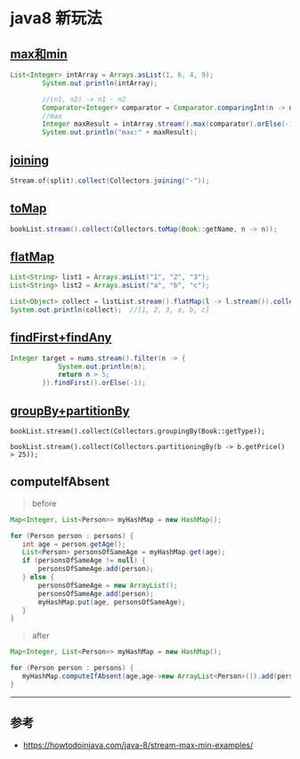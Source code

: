 java8 新玩法
==
## [max和min](./MaxTest.java)
```java
List<Integer> intArray = Arrays.asList(1, 6, 4, 9);
        System.out.println(intArray);

        //(n1, n2) -> n1 - n2
        Comparator<Integer> comparator = Comparator.comparingInt(n -> n);
        //max
        Integer maxResult = intArray.stream().max(comparator).orElse(-1);
        System.out.println("max:" + maxResult);
``` 

## [joining](./JoinTest.java)
```java
Stream.of(split).collect(Collectors.joining("-"));
```

## [toMap](./ToMapTest.java)
```java
bookList.stream().collect(Collectors.toMap(Book::getName, n -> n));
```

## [flatMap](./flatMapTest.java)
```java
List<String> list1 = Arrays.asList("1", "2", "3");
List<String> list2 = Arrays.asList("a", "b", "c");

List<Object> collect = listList.stream().flatMap(l -> l.stream()).collect(Collectors.toList());
System.out.println(collect);  //[1, 2, 3, a, b, c]
```

## [findFirst+findAny](./FindTest.java)
```java
Integer target = nums.stream().filter(n -> {
            System.out.println(n);
            return n > 5;
        }).findFirst().orElse(-1);
```        

## [groupBy+partitionBy](./GroupByTest.java)
```
bookList.stream().collect(Collectors.groupingBy(Book::getType));

bookList.stream().collect(Collectors.partitioningBy(b -> b.getPrice() > 25));
```

## computeIfAbsent
> before
```java
Map<Integer, List<Person>> myHashMap = new HashMap();

for (Person person : persons) {
   int age = person.getAge();
   List<Person> personsOfSameAge = myHashMap.get(age);
   if (personsOfSameAge != null) {
       personsOfSameAge.add(person);
   } else {
       personsOfSameAge = new ArrayList();
       personsOfSameAge.add(person);
       myHashMap.put(age, personsOfSameAge);
   }
}
```

> after
```java
Map<Integer, List<Person>> myHashMap = new HashMap();

for (Person person : persons) {
   myHashMap.computeIfAbsent(age,age->new ArrayList<Person>()).add(person);
}
```


---
## 参考
- https://howtodoinjava.com/java-8/stream-max-min-examples/
